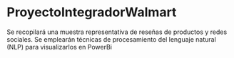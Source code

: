# ProyectoIntegradorWalmart
Se recopilará una muestra representativa de reseñas de productos y redes sociales. Se emplearán técnicas de procesamiento del lenguaje natural (NLP) para visualizarlos en PowerBi
